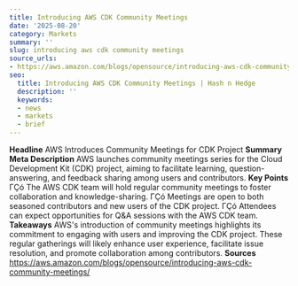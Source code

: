 ```yaml
---
title: Introducing AWS CDK Community Meetings
date: '2025-08-20'
category: Markets
summary: ''
slug: introducing aws cdk community meetings
source_urls:
- https://aws.amazon.com/blogs/opensource/introducing-aws-cdk-community-meetings/
seo:
  title: Introducing AWS CDK Community Meetings | Hash n Hedge
  description: ''
  keywords:
  - news
  - markets
  - brief
---
```


**Headline** AWS Introduces Community Meetings for CDK Project  **Summary Meta Description** AWS launches community meetings series for the Cloud Development Kit (CDK) project, aiming to facilitate learning, question-answering, and feedback sharing among users and contributors.  **Key Points**  ΓÇó The AWS CDK team will hold regular community meetings to foster collaboration and knowledge-sharing. ΓÇó Meetings are open to both seasoned contributors and new users of the CDK project. ΓÇó Attendees can expect opportunities for Q&A sessions with the AWS CDK team.  **Takeaways** AWS's introduction of community meetings highlights its commitment to engaging with users and improving the CDK project. These regular gatherings will likely enhance user experience, facilitate issue resolution, and promote collaboration among contributors.  **Sources** https://aws.amazon.com/blogs/opensource/introducing-aws-cdk-community-meetings/ 
